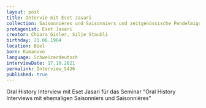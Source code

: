 ```yaml
---
layout: post
title: Intervie mit Eset Jasari
collection: Saisonnières und Saisonniers und zeitgenössische Pendelmigration
protagonist: Eset Jasari
creator: Chiara Gisler, Silje Staubli
birthday: 21.06.1964
location: Biel
born: Kumanovo
language: Schweizerdeutsch
interviewDate: 17.10.2021
permalink: Interview_5436
published: true
---
```

Oral History Interview mit Eset Jasari für das Seminar "Oral History Interviews mit ehemaligen Saisonniers und Saisonnières"